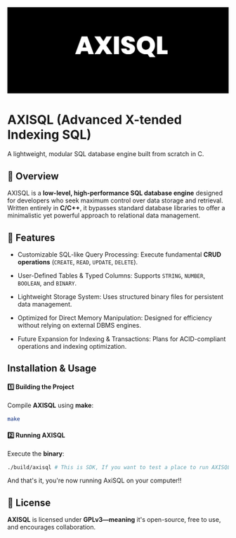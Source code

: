 <img src="./assets/icon_background.png" />

#  AXISQL (Advanced X-tended Indexing SQL)

A lightweight, modular SQL database engine built from scratch in C.

## 📌 Overview
AXISQL is a **low-level, high-performance SQL database engine** designed for developers who seek maximum control over data storage and retrieval. Written entirely in **C/C++**, it bypasses standard database libraries to offer a minimalistic yet powerful approach to relational data management.

## 🎯 Features
- Customizable SQL-like Query Processing: Execute fundamental **CRUD operations** (``CREATE``, ``READ``, ``UPDATE``, ``DELETE``).

- User-Defined Tables & Typed Columns: Supports ``STRING``, ``NUMBER``, ``BOOLEAN``, and ``BINARY``.

- Lightweight Storage System: Uses structured binary files for persistent data management.

- Optimized for Direct Memory Manipulation: Designed for efficiency without relying on external DBMS engines.

- Future Expansion for Indexing & Transactions: Plans for ACID-compliant operations and indexing optimization.


## Installation & Usage

#### 1️⃣ Building the Project
Compile **AXISQL** using **make**:

```sh
make
```
#### 2️⃣ Running AXISQL
Execute the **binary**:
```sh
./build/axisql # This is SDK, If you want to test a place to run AXISQL, the best option is to use axiscli, and it is in the build folder.
```

And that's it, you're now running AxiSQL on your computer!!

## 📄 License
**AXISQL** is licensed under **GPLv3—meaning** it's open-source, free to use, and encourages collaboration.